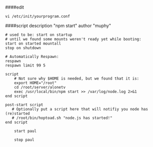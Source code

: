 ####edit 
```
vi /etc/init/yourprogram.conf
```
####script
	description "npm start"
	author      "muphy"
	
	# used to be: start on startup
	# until we found some mounts weren't ready yet while booting:
	start on started mountall
	stop on shutdown
	
	# Automatically Respawn:
	respawn
	respawn limit 99 5
	
	script
	    # Not sure why $HOME is needed, but we found that it is:
	    export HOME="/root"
	    cd /root/server/alonetv
	    exec /usr/local/bin/npm start >> /var/log/node.log 2>&1
	end script
	
	post-start script
	   # Optionally put a script here that will notifiy you node has (re)started
	   # /root/bin/hoptoad.sh "node.js has started!"
	end script
	
```
	start paul
```

```
	stop paul
```